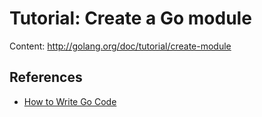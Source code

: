Tutorial: Create a Go module
============================

Content: http://golang.org/doc/tutorial/create-module

## References

* [How to Write Go Code](http://golang.org/doc/code.html)
